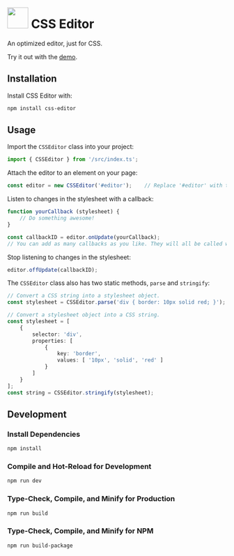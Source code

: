# <img width="48" src="https://github.com/Gigabyte5671/CSS-Editor/raw/main/src/assets/branding/logo.svg"> CSS Editor

An optimized editor, just for CSS.

Try it out with the [demo](https://css-editor.zakweb.dev/).

## Installation

Install CSS Editor with:
```sh
npm install css-editor
```

## Usage

Import the `CSSEditor` class into your project:
```typescript
import { CSSEditor } from '/src/index.ts';
```

Attach the editor to an element on your page:
```typescript
const editor = new CSSEditor('#editor');    // Replace '#editor' with the selector for your element.
```

Listen to changes in the stylesheet with a callback:
```typescript
function yourCallback (stylesheet) {
    // Do something awesome!
}

const callbackID = editor.onUpdate(yourCallback);
// You can add as many callbacks as you like. They will all be called whenever the stylesheet is updated.
```

Stop listening to changes in the stylesheet:
```typescript
editor.offUpdate(callbackID);
```

The `CSSEditor` class also has two static methods, `parse` and `stringify`:
```typescript
// Convert a CSS string into a stylesheet object.
const stylesheet = CSSEditor.parse('div { border: 10px solid red; }');
```

```typescript
// Convert a stylesheet object into a CSS string.
const stylesheet = [
    {
        selector: 'div',
        properties: [
            {
                key: 'border',
                values: [ '10px', 'solid', 'red' ] 
            }
        ]
    }
];
const string = CSSEditor.stringify(stylesheet);
```


## Development

### Install Dependencies

```sh
npm install
```

### Compile and Hot-Reload for Development

```sh
npm run dev
```

### Type-Check, Compile, and Minify for Production

```sh
npm run build
```

### Type-Check, Compile, and Minify for NPM

```sh
npm run build-package
```

